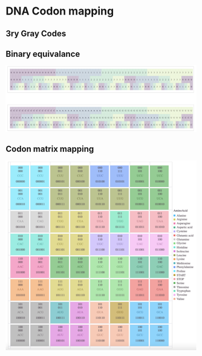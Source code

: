 # DNA Codon mapping
## 3ry Gray Codes
## Binary equivalance

![](./assets/fig_dna_gray_map.png)

## Codon matrix mapping
![](./assets/fig_dna_codon_matrix.png)




